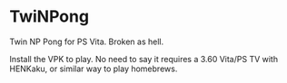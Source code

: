 # TwiNPong
Twin NP Pong for PS Vita. Broken as hell.

Install the VPK to play. No need to say it requires a 3.60 Vita/PS TV with HENKaku, or similar way to play homebrews.
